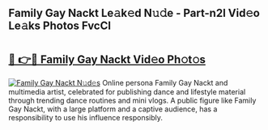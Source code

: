 ## Family Gay Nackt Le𝚊k𝚎d N𝚞𝚍e - Part-n2l Vid𝚎o Le𝚊ks Photos FvcCl

# <h2><a href="http://fb28uji.evod.top/?m=Family+Gay+Nackt">🔗 👉🔴 Family Gay Nackt Vid𝚎o Ph𝚘t𝚘s</a></h2>

[![Family Gay Nackt N𝚞d𝚎s](https://i.imgur.com/8V9OHl7.gif)](http://fb28uji.evod.top/?m=Family+Gay+Nackt)
Online persona Family Gay Nackt and multimedia artist, celebrated for publishing dance and lifestyle material through trending dance routines and mini vlogs. A public figure like Family Gay Nackt, with a large platform and a captive audience, has a responsibility to use his influence responsibly. 
